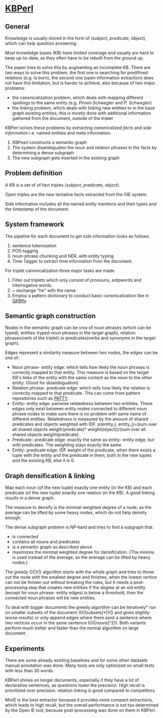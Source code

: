 # [KBPerl](http://www.vldb.org/pvldb/vol13/p1035-lin.pdf)
## General
Knowledge is usually stored in the form of (*subject*, *predicate*, *object*), which can help question answering.

Most knowledge bases (KB) have limited coverage and usually are hard to keep up-to-date, as they often have to be rebuilt from the ground up.

The paper tries to solve this by augmenting an incomplete KB.
There are two ways to solve this problem, the first one is searching for predifined relations (e.g. is born), the second one (open information extraction) does not have this limitation, but is harder to achieve, also because of two major problems:

- the canonicalization problem, which deals with mapping different spellings to the same entity (e.g. *Pirmin Schwegler* and *P. Schwegler*)
- the linking problem, which deals with linking new entities to in the base graph existing entities, this is mostly done with additional information gathered from the document, outside of the triplet

KBPerl solves these problems by extracting *canonicalized facts* and *side information* i.e. named entities and meta information.

1. KBPearl constructs a semantic graph
1. The system disambiguates the noun and relation phrases in the facts by determining a dense subgraph
1. The new subgraph gets inserted in the existing graph

## Problem definition
A KB is a set of of fact triples (*subject*, *predicate*, *object*).

Open triples are the new tentative facts extracted from the OIE system.

Side information includes all the named entity mentions and their types and the timestamp of the document.

## System framework
The pipeline for each document to get side information looks as follows:
1. sentence tokenization
1. POS-tagging
1. noun-phrase chunking and NER, with entity typing
1. Time Tagger to extract time information from the document.

For triplet canonicalization three major tasks are made.
1. Filter out triplets which only consist of pronouns, sotpwords and interrogative words.
1. ~ exchange "he" with the name.
1. Employ a pattern dictionary to conduct basic canonicalization like in [QKBfly](http://www.vldb.org/pvldb/vol11/p66-nguyen.pdf)

## Semantic graph construction
Nodes in the semantic graph can be onw of noun phrases (which can be typed), entities (typed noun phrases in the target graph), relation phrases(verb of the triplet) or predicates(verbs and synonyms in the target graph).

Edges represent a similarity measure between two nodes, the edges can be one of:
- Noun phrase- entity edge: which tells how likely the noun phrases is correctly mapped to that entity. This measure is based on the target KB's links of the entity with the same content as the noun to the other entity. (Good for disambiguation)
- Relation phrase- predicate edge: which tells how likely the relation is correctly mapped to that predicate. This can come from pattern repositories such as [PATTY](https://www.aclweb.org/anthology/D12-1104.pdf).
- Entity- entity edge: pairwise relatedness between two entitites. These edges only exist between entity nodes connected to different noun phrase nodes to make sure there is no problem with same name of different entities. Relatedness is measured by the amount of shared predicates and objects weighted with IDF. p(entity_i, entity_j)=(sum over all shared objects weigth(predicate)\* weight(object))/(sum over all shared objects weight(predicate)
- Predicate- predicate edge: exactly the same as entity- entity edge, but with predicates. The weighting stays exactly the same.
- Entity- predicate edge: IDF weight of the predicate, when there exists a tuple with the entity and the predicate in them, both in the new tuples and the existing KB, else it is 0.
## Graph densification & linking
Map each noun (of the new tuple) exactly one entity (in the KB) and each predicate (of the new tuple) exactly one relation (in the KB). A good linking results in a dense graph.

The measure to densify is the minimal weighted degree of a node, as the average can be lifted by some heavy nodes, which do not help density enough.

The dense subgraph problem is NP-hard and tries to find a subgraph that:
- is connected
- contains all nouns and predicates
- is a semantic graph as described above
- maximizes the minimal weighted degree for densification. (The minima is used instead of the average, as the average can be lifted by heavy nodes.)

The greedy O(|V|) algorithm starts with the whole graph and tries to throw out the node with the smallest degree and finishes, when the lowest vertice can not be thrown out without breaking the rules, but it needs a post-processing step that creates new entities if the degree at an old entity (except for noun phrase- entity edges) is below a threshold, then the connected noun phrases will be new entities.

To deal with bigger documents the greedy algorithm can be iteratively\* run on smaller subsets of the document (O(|subsets|\*|V|) and gives slightly worse results) or only append edges where there exist a sentence where two vertices occur in the same sentence (O(|nouns|^2)). Both variants perform much better and faster than the normal algorithm on large document.
## Experiments
There are some already existing baselines and for some other datasets manual annotation was done. Many tools are only optimized on small texts with less than 30 words.

KBPerl shines on longer documents, especially if they have a lot of declarative sentences, as questions lower the precision. High recall is prioritized over precision. relation linking is good compared to competitors.

MinIE is the best extractor because it provides more compact extractions, which leads to high recall, but the overall performance is not too determined by the Open IE tool, because post-processing was done on them in KBPerl.